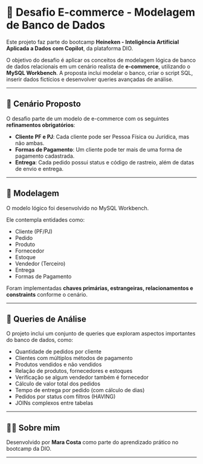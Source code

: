# 🛒 Desafio E-commerce - Modelagem de Banco de Dados

Este projeto faz parte do bootcamp **Heineken - Inteligência Artificial Aplicada a Dados com Copilot**, da plataforma DIO.

O objetivo do desafio é aplicar os conceitos de modelagem lógica de banco de dados relacionais em um cenário realista de **e-commerce**, utilizando o **MySQL Workbench**. A proposta inclui modelar o banco, criar o script SQL, inserir dados fictícios e desenvolver queries avançadas de análise.

---

## 📌 Cenário Proposto

O desafio parte de um modelo de e-commerce com os seguintes **refinamentos obrigatórios**:

- **Cliente PF e PJ**: Cada cliente pode ser Pessoa Física ou Jurídica, mas não ambas.
- **Formas de Pagamento**: Um cliente pode ter mais de uma forma de pagamento cadastrada.
- **Entrega**: Cada pedido possui status e código de rastreio, além de datas de envio e entrega.

---

## 🧠 Modelagem

O modelo lógico foi desenvolvido no MySQL Workbench.

Ele contempla entidades como:

- Cliente (PF/PJ)
- Pedido
- Produto
- Fornecedor
- Estoque
- Vendedor (Terceiro)
- Entrega
- Formas de Pagamento

Foram implementadas **chaves primárias, estrangeiras, relacionamentos e constraints** conforme o cenário.

---

## 🧪 Queries de Análise

O projeto inclui um conjunto de queries que exploram aspectos importantes do banco de dados, como:

- Quantidade de pedidos por cliente
- Clientes com múltiplos métodos de pagamento
- Produtos vendidos e não vendidos
- Relação de produtos, fornecedores e estoques
- Verificação se algum vendedor também é fornecedor
- Cálculo de valor total dos pedidos
- Tempo de entrega por pedido (com cálculo de dias)
- Pedidos por status com filtros (HAVING)
- JOINs complexos entre tabelas


---

## 👩‍💻 Sobre mim

Desenvolvido por **Mara Costa** como parte do aprendizado prático no bootcamp da DIO.

---
